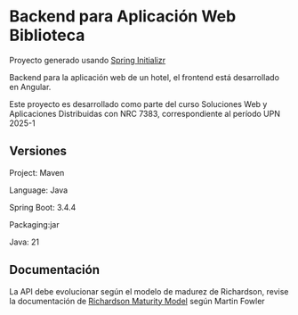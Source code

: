 # Backend para Aplicación Web Biblioteca
Proyecto generado usando [Spring Initializr](https://start.spring.io/)

Backend para la aplicación web de un hotel, el frontend está desarrollado en Angular. 

Este proyecto es desarrollado como parte del curso Soluciones Web y Aplicaciones Distribuidas con NRC 7383, correspondiente al período UPN 2025-1

## Versiones
Project: Maven 

Language: Java 

Spring Boot: 3.4.4

Packaging:jar 

Java: 21

## Documentación
La API debe evolucionar según el modelo de madurez de Richardson, revise la documentación de [Richardson Maturity Model](https://martinfowler.com/articles/richardsonMaturityModel.html) según Martin Fowler